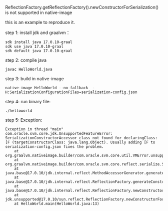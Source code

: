 
ReflectionFactory.getReflectionFactory().newConstructorForSerialization() is not supported in native-image

this is an example to reproduce it.

step 1: install jdk and graalvm：
```
sdk install java 17.0.10-graal
sdk use java 17.0.10-graal
sdk default java 17.0.10-graal 
```
step 2: compile java
```
javac HelloWorld.java
```
step 3: build in native-image
```
native-image HelloWorld --no-fallback  -H:SerializationConfigurationFiles=serialization-config.json
```


step 4: run binary file:
```
./helloworld
```


step 5: Exception:
```
Exception in thread "main" com.oracle.svm.core.jdk.UnsupportedFeatureError: SerializationConstructorAccessor class not found for declaringClass: [F (targetConstructorClass: java.lang.Object). Usually adding [F to serialization-config.json fixes the problem.
	at org.graalvm.nativeimage.builder/com.oracle.svm.core.util.VMError.unsupportedFeature(VMError.java:92)
	at org.graalvm.nativeimage.builder/com.oracle.svm.core.reflect.serialize.SerializationSupport.getSerializationConstructorAccessor(SerializationSupport.java:143)
	at java.base@17.0.10/jdk.internal.reflect.MethodAccessorGenerator.generateSerializationConstructor(MethodAccessorGenerator.java:61)
	at java.base@17.0.10/jdk.internal.reflect.ReflectionFactory.generateConstructor(ReflectionFactory.java:463)
	at java.base@17.0.10/jdk.internal.reflect.ReflectionFactory.newConstructorForSerialization(ReflectionFactory.java:376)
	at jdk.unsupported@17.0.10/sun.reflect.ReflectionFactory.newConstructorForSerialization(ReflectionFactory.java:100)
	at HelloWorld.main(HelloWorld.java:13)
```
